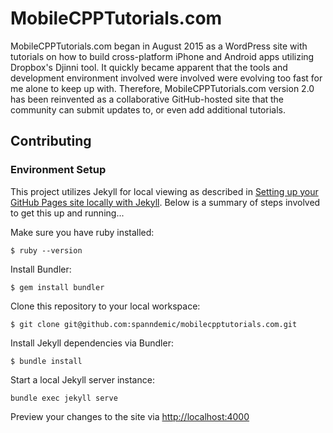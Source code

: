 # MobileCPPTutorials.com

MobileCPPTutorials.com began in August 2015 as a WordPress site with tutorials on how to build cross-platform iPhone and Android apps utilizing Dropbox's Djinni tool. It quickly became apparent that the tools and development environment involved were involved were evolving too fast for me alone to keep up with. Therefore, MobileCPPTutorials.com version 2.0 has been reinvented as a collaborative GitHub-hosted site that the community can submit updates to, or even add additional tutorials.

## Contributing

### Environment Setup

This project utilizes Jekyll for local viewing as described in [Setting up your GitHub Pages site locally with Jekyll](https://help.github.com/articles/setting-up-your-github-pages-site-locally-with-jekyll/). Below is a summary of steps involved to get this up and running...

Make sure you have ruby installed:

`$ ruby --version`

Install Bundler:

`$ gem install bundler`

Clone this repository to your local workspace:

`$ git clone git@github.com:spanndemic/mobilecpptutorials.com.git`

Install Jekyll dependencies via Bundler:

`$ bundle install`

Start a local Jekyll server instance:

`bundle exec jekyll serve`

Preview your changes to the site via [http://localhost:4000](http://localhost:4000)
